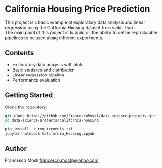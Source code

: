 # California Housing Price Prediction

This project is a basic example of exploratory data analysis and linear regression using the California Housing dataset from scikit-learn.\
The main point of this project is to build on the ability to define reproducible pipelines to be used along different experiments.

## Contents
- Exploratory data analysis with plots
- Basic statistics and distribution
- Linear regression pipeline
- Performance evaluation

## Getting Started

Clone the repository:

```bash
git clone https://github.com/FrancescoMosti/data-science-projects.git
cd data-science-projects/california-housing

pip install -r requirements.txt
jupyter notebook California_Housing.ipynb
```
## Author
Francesco Mosti
francesco.mosti@yahoo.com



